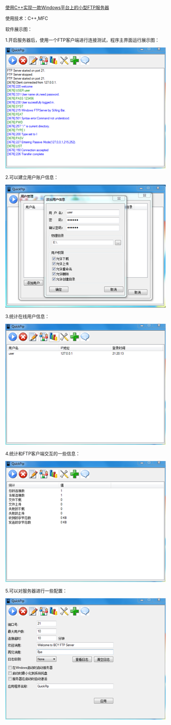 [使用C++实现一款Windows平台上的小型FTP服务器](https://blog.csdn.net/bcypxl/article/details/17690125)

使用技术：C++,MFC

软件展示图：

1.开启服务器后，使用一个FTP客户端进行连接测试，程序主界面运行展示图：

![1.png](1.png)

2.可以建立用户账户信息：

![2.png](2.png)

3.统计在线用户信息：

![3.png](3.png)

4.统计和FTP客户端交互的一些信息：

![4.png](4.png)

5.可以对服务器进行一些配置：

![5.png](5.png)